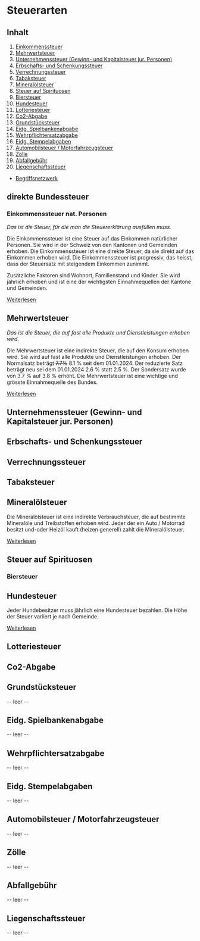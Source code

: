 # Steuerarten

## Inhalt

1. [Einkommenssteuer](#einkommenssteuer)
2. [Mehrwertsteuer](#mehrwertsteuer)
3. [Unternehmenssteuer (Gewinn- und Kapitalsteuer jur. Personen)](#unternehmenssteuer-gewinn--und-kapitalsteuer-jur-personen)
4. [Erbschafts- und Schenkungssteuer](#erbschafts--und-schenkungssteuer)
5. [Verrechnungssteuer](#verrechnungssteuer)
6. [Tabaksteuer](#tabaksteuer)
7. [Mineralölsteuer](#mineralölsteuer)
8. [Steuer auf Spirituosen](#steuer-auf-spirituosen)
9. [Biersteuer](#biersteuer)
10. [Hundesteuer](#hundesteuer)
11. [Lotteriesteuer](#lotteriesteuer)
12. [Co2-Abgabe](#co2-abgabe)
13. [Grundstücksteuer](#grundstücksteuer)
14. [Eidg. Spielbankenabgabe](#eidg-spielbankenabgabe)
15. [Wehrpflichtersatzabgabe](#wehrpflichtersatzabgabe)
16. [Eidg. Stempelabgaben](#eidg-stempelabgaben)
17. [Automobilsteuer / Motorfahrzeugsteuer](#automobilsteuer--motorfahrzeugsteuer)
18. [Zölle](#zölle)
19. [Abfallgebühr](#abfallgebühr)
20. [Liegenschaftssteuer](#liegenschaftssteuer)

- [Begriffsnetzwerk](./Hundesteuer/Begriffsnetzwerk/Begriffnetzwerk%20Steuern.jpg)

## direkte Bundessteuer

### Einkommenssteuer nat. Personen

_Das ist die Steuer, für die man die Steuererklärung ausfüllen muss._

Die Einkommenssteuer ist eine Steuer auf das Einkommen natürlicher Personen. Sie wird in der Schweiz von den Kantonen und Gemeinden erhoben. Die Einkommenssteuer ist eine direkte Steuer, da sie direkt auf das Einkommen erhoben wird. Die Einkommenssteuer ist progressiv, das heisst, dass der Steuersatz mit steigendem Einkommen zunimmt.

Zusätzliche Faktoren sind Wohnort, Familienstand und Kinder. Sie wird jährlich erhoben und ist eine der wichtigsten Einnahmequellen der Kantone und Gemeinden.

[Weiterlesen](./Einkommenssteuer/README.md)

## Mehrwertsteuer

_Das ist die Steuer, die auf fast alle Produkte und Dienstleistungen erhoben wird._

Die Mehrwertsteuer ist eine indirekte Steuer, die auf den Konsum erhoben wird. Sie wird auf fast alle Produkte und Dienstleistungen erhoben. Der Normalsatz beträgt <s>7.7%</s> 8.1 % seit dem 01.01.2024. Der reduzierte Satz beträgt neu sei dem 01.01.2024 2.6 % statt 2.5 %. Der Sondersatz wurde von 3.7 % auf 3.8 % erhöht. Die Mehrwertsteuer ist eine wichtige und grösste Einnahmequelle des Bundes.

[Weiterlesen](./Mehrwertsteuer/README.md)

## Unternehmenssteuer (Gewinn- und Kapitalsteuer jur. Personen)

## Erbschafts- und Schenkungssteuer

## Verrechnungssteuer

## Tabaksteuer

## Mineralölsteuer

Die Mineralölsteuer ist eine indirekte Verbrauchsteuer, die auf bestimmte Mineralöle und Treibstoffen erhoben wird. Jeder der ein Auto / Motorrad besitzt und-oder Heizöl kauft (heizen generell) zahlt die Mineralölsteuer.

[Weiterlesen](./Mineralölsteuer/README.md)

## Steuer auf Spirituosen

### Biersteuer

## Hundesteuer

Jeder Hundebesitzer muss jährlich eine Hundesteuer bezahlen. Die Höhe der Steuer variiert je nach Gemeinde.

[Weiterlesen](./Hundesteuer/README.md)

## Lotteriesteuer

## Co2-Abgabe

## Grundstücksteuer

-- leer --

## Eidg. Spielbankenabgabe

-- leer --

## Wehrpflichtersatzabgabe

-- leer --

## Eidg. Stempelabgaben

-- leer --

## Automobilsteuer / Motorfahrzeugsteuer

-- leer --

## Zölle

-- leer --

## Abfallgebühr

-- leer --

## Liegenschaftssteuer

-- leer --

